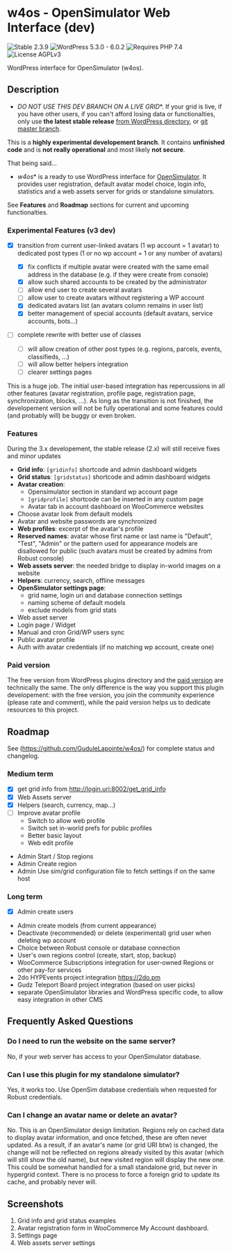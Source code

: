 # w4os - OpenSimulator Web Interface (dev)

![Stable 2.3.9](https://badgen.net/badge/Stable/2.3.9/238636)
![WordPress 5.3.0 - 6.0.2](https://badgen.net/badge/WordPress/5.3.0%20-%206.0.2/3858e9)
![Requires PHP 7.4](https://badgen.net/badge/PHP/7.4/7884bf)
![License AGPLv3](https://badgen.net/badge/License/AGPLv3/552b55)

WordPress interface for OpenSimulator (w4os).

## Description

- *DO NOT USE THIS DEV BRANCH ON A LIVE GRID**. If your grid is live, if you have other users, if you can't afford losing data or functionalties, only use **the latest stable release** [from WordPress directory](https://wordpress.org/plugins/w4os-opensimulator-web-interface/), or [git master branch](https://github.com/GuduleLapointe/w4os/tree/master).

This is a **highly experimental developement branch**. It contains **unfinished code** and is **not really operational** and most likely **not secure**.

That being said...

- *w4os** is a ready to use WordPress interface for [OpenSimulator](http://opensimulator.org/). It provides user registration, default avatar model choice, login info, statistics and a web assets server for grids or standalone simulators.

See **Features** and **Roadmap** sections for current and upcoming functionalties.

### Experimental Features (v3 dev)

- [x] transition from current user-linked avatars (1 wp account = 1 avatar) to dedicated post types (1 or no wp account = 1 or any number of avatars)

  - [x] fix conflicts if multiple avatar were created with the same email address in the database (e.g. if they were create from console)
  - [x] allow such shared accounts to be created by the administrator
  - [ ] allow end user to create several avatars
  - [ ] allow user to create avatars without registering a WP account
  - [x] dedicated avatars list (an avatars column remains in user list)
  - [x] better management of special accounts (default avatars, service accounts, bots...)

- [ ] complete rewrite with better use of classes

  - [ ] will allow creation of other post types (e.g. regions, parcels, events, classifieds, ...)
  - [ ] will allow better helpers integration
  - [ ] clearer settings pages

This is a huge job. The initial user-based integration has repercussions in all other features (avatar registration, profile page, registration page, synchronization, blocks, ...). As long as the transition is not finished, the developement version will not be fully operational and some features could (and probably will) be buggy or even broken.

### Features

During the 3.x developement, the stable release (2.x) will still receive fixes and minor updates

- **Grid info**: `[gridinfo]` shortcode and admin dashboard widgets
- **Grid status**: `[gridstatus]` shortcode and admin dashboard widgets
- **Avatar creation**:
  - Opensimulator section in standard wp account page
  - `[gridprofile]` shortcode can be inserted in any custom page
  - Avatar tab in account dashboard on WooCommerce websites
- Choose avatar look from default models
- Avatar and website passwords are synchronized
- **Web profiles**: excerpt of the avatar's profile
- **Reserved names**: avatar whose first name or last name is "Default", "Test", "Admin" or the pattern used for appearance models are disallowed for public (such avatars must be created by admins from Robust console)
- **Web assets server**: the needed bridge to display in-world images on a website
- **Helpers**: currency, search, offline messages
- **OpenSimulator settings page**:
  - grid name, login uri and database connection settings
  - naming scheme of default models
  - exclude models from grid stats
- Web asset server
- Login page / Widget
- Manual and cron Grid/WP users sync
- Public avatar profile
- Auth with avatar credentials (if no matching wp account, create one)

### Paid version

The free version from WordPress plugins directory and the [paid version](https://magiiic.com/wordpress/plugins/w4os/) are technically the same. The only difference is the way you support this plugin developement: with the free version, you join the community experience (please rate and comment), while the paid version helps us to dedicate resources to this project.

## Roadmap

See (<https://github.com/GuduleLapointe/w4os/>) for complete status and changelog.

### Medium term

- [x] get grid info from <http://login.uri:8002/get_grid_info>
- [x] Web Assets server
- [x] Helpers (search, currency, map...)
- [ ] Improve avatar profile
  - Switch to allow web profile
  - Switch set in-world prefs for public profiles
  - Better basic layout
  - Web edit profile
- Admin Start / Stop regions
- Admin Create region
- Admin Use sim/grid configuration file to fetch settings if on the same host

### Long term

- [x] Admin create users
- Admin create models (from current appearance)
- Deactivate (recommended) or delete (experimental) grid user when deleting wp account
- Choice between Robust console or database connection
- User's own regions control (create, start, stop, backup)
- WooCommerce Subscriptions integration for user-owned Regions or other pay-for services
- 2do HYPEvents project integration <https://2do.pm>
- Gudz Teleport Board project integration (based on user picks)
- separate OpenSimulator libraries and WordPress specific code, to allow easy integration in other CMS

## Frequently Asked Questions

### Do I need to run the website on the same server?

No, if your web server has access to your OpenSimulator database.

### Can I use this plugin for my standalone simulator?

Yes, it works too. Use OpenSim database credentials when requested for Robust credentials.

### Can I change an avatar name or delete an avatar?

No. This is an OpenSimulator design limitation. Regions rely on cached data to display avatar information, and once fetched, these are often never updated. As a result, if an avatar's name (or grid URI btw) is changed, the change will not be reflected on regions already visited by this avatar (which will still show the old name), but new visited region will display the new one. This could be somewhat handled for a small standalone grid, but never in hypergrid context. There is no process to force a foreign grid to update its cache, and probably never will.

## Screenshots

1. Grid info and grid status examples
2. Avatar registration form in WooCommerce My Account dashboard.
3. Settings page
4. Web assets server settings

